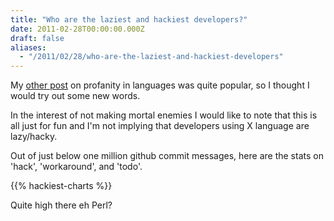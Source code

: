 ```yaml
---
title: "Who are the laziest and hackiest developers?"
date: 2011-02-28T00:00:00.000Z
draft: false
aliases:
  - "/2011/02/28/who-are-the-laziest-and-hackiest-developers"
---
```

My [other post](/2011/02/21/amount-of-profanity-in-git-commit-messages-per-programming-language)
  on profanity in languages was quite popular, so I thought I would try out some new words.

  In the interest of not making mortal enemies I would like to note that this is all just for fun and I'm not implying that developers using X language are lazy/hacky.

Out of just below one million github commit messages, here are the stats on 'hack', 'workaround', and 'todo'.

{{% hackiest-charts %}}

Quite high there eh Perl?
